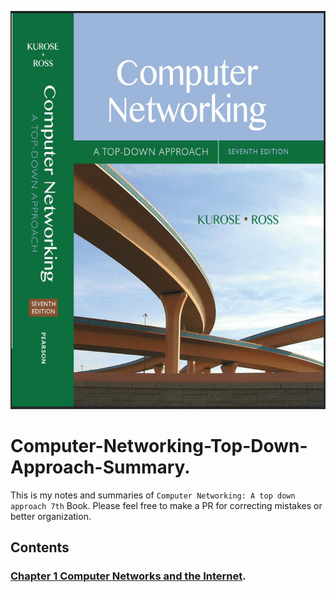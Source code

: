 ![Computer Networking: A top down approach 7th Book Cover image](./images/book-cover.png "Book Cover Image")

# Computer-Networking-Top-Down-Approach-Summary.

This is my notes and summaries of `Computer Networking: A top down approach 7th` Book.
Please feel free to make a PR for correcting mistakes or better organization.

## Contents
### [Chapter 1 Computer Networks and the Internet](./content/chapter-1/summary.md).
